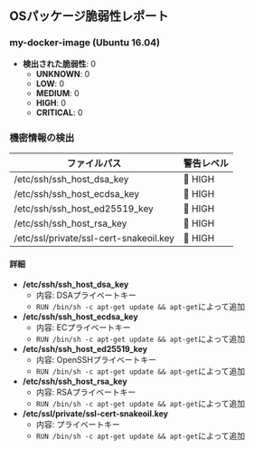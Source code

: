 ## OSパッケージ脆弱性レポート

### my-docker-image (Ubuntu 16.04)
- **検出された脆弱性**: 0
    - **UNKNOWN**: 0
    - **LOW**: 0
    - **MEDIUM**: 0
    - **HIGH**: 0
    - **CRITICAL**: 0

### 機密情報の検出

| ファイルパス | 警告レベル |
|--------------|------------|
| /etc/ssh/ssh_host_dsa_key | 🔴 HIGH |
| /etc/ssh/ssh_host_ecdsa_key | 🔴 HIGH |
| /etc/ssh/ssh_host_ed25519_key | 🔴 HIGH |
| /etc/ssh/ssh_host_rsa_key | 🔴 HIGH |
| /etc/ssl/private/ssl-cert-snakeoil.key | 🔴 HIGH |

#### 詳細

- **/etc/ssh/ssh_host_dsa_key**
    - 内容: DSAプライベートキー
    - `RUN /bin/sh -c apt-get update && apt-get`によって追加
- **/etc/ssh/ssh_host_ecdsa_key**
    - 内容: ECプライベートキー
    - `RUN /bin/sh -c apt-get update && apt-get`によって追加
- **/etc/ssh/ssh_host_ed25519_key**
    - 内容: OpenSSHプライベートキー
    - `RUN /bin/sh -c apt-get update && apt-get`によって追加
- **/etc/ssh/ssh_host_rsa_key**
    - 内容: RSAプライベートキー
    - `RUN /bin/sh -c apt-get update && apt-get`によって追加
- **/etc/ssl/private/ssl-cert-snakeoil.key**
    - 内容: プライベートキー
    - `RUN /bin/sh -c apt-get update && apt-get`によって追加


